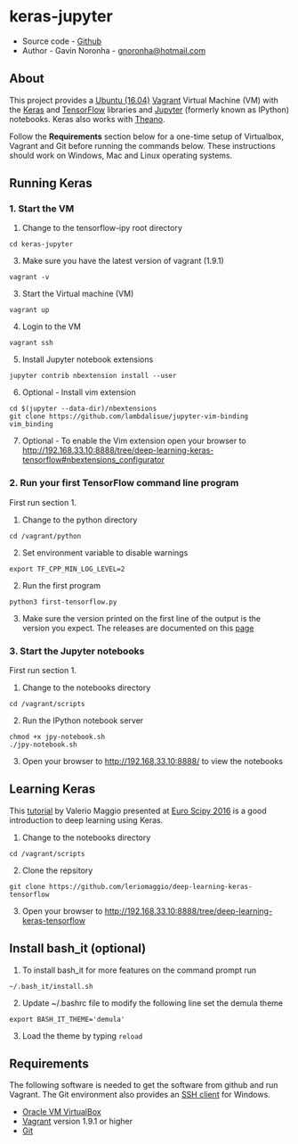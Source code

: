 # keras-jupyter

* Source code - [Github][1]
* Author - Gavin Noronha - <gnoronha@hotmail.com>

[1]: https://github.com/gavinln/keras-jupyter.git

## About

This project provides a [Ubuntu (16.04)][10] [Vagrant][20] Virtual Machine (VM)
with the [Keras][30] and [TensorFlow][40] libraries and [Jupyter][50]
(formerly known as IPython) notebooks. Keras also works with [Theano][60].

[10]: http://releases.ubuntu.com/14.04/
[20]: http://www.vagrantup.com/
[30]: http://deeplearning.net/software/theano/
[40]: http://tensorflow.org/
[50]: http://jupyter.org/
[60]: https://github.com/fchollet/keras

Follow the **Requirements** section below for a one-time setup of Virtualbox,
Vagrant and Git before running the commands below. These instructions should
work on Windows, Mac and Linux operating systems.

## Running Keras

### 1. Start the VM

1. Change to the tensorflow-ipy root directory
```
cd keras-jupyter
```

3. Make sure you have the latest version of vagrant (1.9.1)
```
vagrant -v
```

3. Start the Virtual machine (VM)
```
vagrant up
```

4. Login to the VM
```
vagrant ssh
```

5. Install Jupyter notebook extensions
```
jupyter contrib nbextension install --user
```

6. Optional - Install vim extension
```
cd $(jupyter --data-dir)/nbextensions
git clone https://github.com/lambdalisue/jupyter-vim-binding vim_binding
```

7. Optional - To enable the Vim extension open your browser to http://192.168.33.10:8888/tree/deep-learning-keras-tensorflow#nbextensions_configurator

### 2. Run your first TensorFlow command line program

First run section 1.

1. Change to the python directory
```
cd /vagrant/python
```

2. Set environment variable to disable warnings
```
export TF_CPP_MIN_LOG_LEVEL=2
```

2. Run the first program
```
python3 first-tensorflow.py
```

3. Make sure the version printed on the first line of the output is the version you expect. The releases are documented on this [page][70]

[70]: https://github.com/tensorflow/tensorflow/releases

### 3. Start the Jupyter notebooks

First run section 1.

1. Change to the notebooks directory
```
cd /vagrant/scripts
```

2. Run the IPython notebook server
```
chmod +x jpy-notebook.sh
./jpy-notebook.sh
```

3. Open your browser to http://192.168.33.10:8888/ to view the notebooks

## Learning Keras

This [tutorial][80] by Valerio Maggio presented at [Euro Scipy 2016][90] is
a good introduction to deep learning using Keras.


[80]: https://github.com/leriomaggio/deep-learning-keras-tensorflow
[90]: https://www.euroscipy.org/2016/program/

1. Change to the notebooks directory
```
cd /vagrant/scripts
```

2. Clone the repsitory
```
git clone https://github.com/leriomaggio/deep-learning-keras-tensorflow
```

3. Open your browser to http://192.168.33.10:8888/tree/deep-learning-keras-tensorflow

## Install bash_it  (optional)

1. To install bash_it for more features on the command prompt run
```
~/.bash_it/install.sh
```

2. Update ~/.bashrc file to modify the following line set the demula theme
```
export BASH_IT_THEME='demula'
```

3. Load the theme by typing `reload`

## Requirements

The following software is needed to get the software from github and run
Vagrant. The Git environment also provides an [SSH client][100] for Windows.

* [Oracle VM VirtualBox][110]
* [Vagrant][120] version 1.9.1 or higher
* [Git][130]

[100]: http://en.wikipedia.org/wiki/Secure_Shell
[110]: https://www.virtualbox.org/
[120]: http://vagrantup.com/
[130]: http://git-scm.com/
